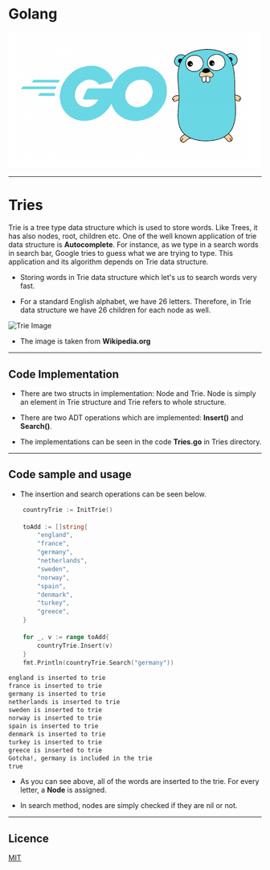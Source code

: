 # Golang

![Golang Image](golang.png)

---------------------------------------------------------------------

# Tries

Trie is a tree type data structure which is used to store words. Like Trees, it has also nodes, root, children etc. One of the well known application of trie data structure is **Autocomplete**. For instance, as we type in a search words in search bar, Google tries to guess what we are trying to type. This application and its algorithm depends on Trie data structure.

* Storing words in Trie data structure which let's us to search words very fast.

* For a standard English alphabet, we have 26 letters. Therefore, in Trie data structure we have 26 children for each node as well. 

![Trie Image](https://upload.wikimedia.org/wikipedia/commons/b/be/Trie_example.svg)

* The image is taken from **Wikipedia.org**

--------------------------------------------------------------

## Code Implementation

* There are two structs in implementation: Node and Trie. Node is simply an element in Trie structure and Trie refers to whole structure.

* There are two ADT operations which are implemented: **Insert()** and **Search()**.

* The implementations can be seen in the code **Tries.go** in Tries directory.

---------------------------------------------------------

## Code sample  and usage

* The insertion and search operations can be seen below.

```go
    countryTrie := InitTrie()

    toAdd := []string{
        "england",
        "france",
        "germany",
        "netherlands",
        "sweden",
        "norway",
        "spain",
        "denmark",
        "turkey",
        "greece",
    }

    for _, v := range toAdd{
        countryTrie.Insert(v)
    }
    fmt.Println(countryTrie.Search("germany"))
```

```[terminal]
england is inserted to trie
france is inserted to trie
germany is inserted to trie
netherlands is inserted to trie
sweden is inserted to trie
norway is inserted to trie
spain is inserted to trie
denmark is inserted to trie
turkey is inserted to trie
greece is inserted to trie
Gotcha!, germany is included in the trie
true
```

* As you can see above, all of the words are inserted to the trie. For every letter, a **Node** is assigned. 

* In search method, nodes are simply checked if they are nil or not.

-----------------------------------

## Licence

[MIT](LICENCE)
